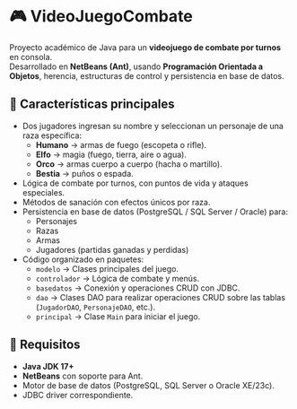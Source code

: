 # 🎮 VideoJuegoCombate

Proyecto académico de Java para un **videojuego de combate por turnos** en consola.  
Desarrollado en **NetBeans (Ant)**, usando **Programación Orientada a Objetos**, herencia, estructuras de control y persistencia en base de datos.

## 📌 Características principales

- Dos jugadores ingresan su nombre y seleccionan un personaje de una raza específica:
  - **Humano** → armas de fuego (escopeta o rifle).
  - **Elfo** → magia (fuego, tierra, aire o agua).
  - **Orco** → armas cuerpo a cuerpo (hacha o martillo).
  - **Bestia** → puños o espada.
- Lógica de combate por turnos, con puntos de vida y ataques especiales.
- Métodos de sanación con efectos únicos por raza.
- Persistencia en base de datos (PostgreSQL / SQL Server / Oracle) para:
  - Personajes
  - Razas
  - Armas
  - Jugadores (partidas ganadas y perdidas)
- Código organizado en paquetes:
  - `modelo` → Clases principales del juego.
  - `controlador` → Lógica de combate y menús.
  - `basedatos` → Conexión y operaciones CRUD con JDBC.
  - `dao` → Clases DAO para realizar operaciones CRUD sobre las tablas (`JugadorDAO`, `PersonajeDAO`, etc.).
  - `principal` → Clase `Main` para iniciar el juego.

## 📂 Requisitos

- **Java JDK 17+**
- **NetBeans** con soporte para Ant.
- Motor de base de datos (PostgreSQL, SQL Server o Oracle XE/23c).
- JDBC driver correspondiente.


